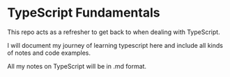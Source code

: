 # TypeScript Fundamentals

This repo acts as a refresher to get back to when dealing with TypeScript. 

I will document my journey of learning typescript here and include all kinds of notes and code examples. 

All my notes on TypeScript will be in .md format. 